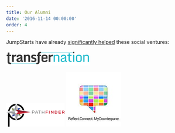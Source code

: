 ```yaml
---
title: Our Alumni
date: '2016-11-14 00:00:00'
order: 4
---
```

JumpStarts have already <u>significantly helped</u> these social ventures:

<div class="mt4">

<a href="http://transfernation.org/" target="_blank"> <img src="/uploads/transfernation-logo-3.png"> </a>

<img src="/uploads/pathfinder-logo.png">  

<img src="/uploads/mcp-logo-4.jpg">

</div>
